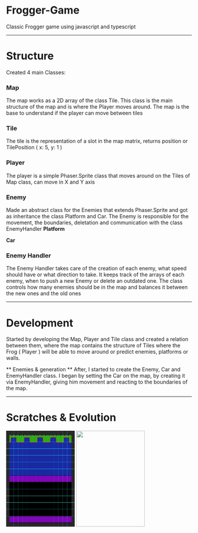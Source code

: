 # Frogger-Game
Classic Frogger game using javascript and typescript

---------------------------------------------------------------
# Structure
Created 4 main Classes:
### Map ###
The map works as a 2D array of the class Tile. This class is the main structure of the map and is where the Player moves around. The map is the base to understand if the player can move between tiles

### Tile ###
The tile is the representation of a slot in the map matrix, returns position or TilePosition ( x: 5, y: 1 )

### Player ###
The player is a simple Phaser.Sprite class that moves around on the Tiles of Map class, can move in X and Y axis

### Enemy ###
Made an abstract class for the Enemies that extends Phaser.Sprite and got as inheritance the class Platform and Car. The Enemy is responsible for the movement, the boundaries, deletation and communication with the class EnemyHandler
**Platform**

**Car**

### Enemy Handler ###
The Enemy Handler takes care of the creation of each enemy, what speed should have or what direction to take. It keeps track of the arrays of each enemy, when to push a new Enemy or delete an outdated one. 
The class controls how many enemies should be in the map and balances it between the new ones and the old ones


---------------------------------------------------------------
# Development
Started by developing the Map, Player and Tile class and created a relation between them, where the map contains the structure of Tiles where the Frog ( Player ) will be able to move around or predict enemies, platforms or walls.

** Enemies & generation ** 
After, I started to create the Enemy, Car and EnemyHandler class. I began by setting the Car on the map, by creating it via EnemyHandler, giving him movement and reacting to the boundaries of the map.

---------------------------------------------------------------
# Scratches & Evolution

 <p float="left">
  <img width="186" height="260" src='https://github.com/AfonsoCFonseca/Frogger-Game/blob/master/screenshots/03_08.png'>
   <img width="186" height="260" src='https://github.com/AfonsoCFonseca/Frogger-Game/blob/master/screenshots/09_08.png'>
 </p>
